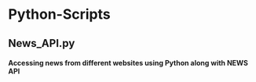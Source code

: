 # Python-Scripts

## News_API.py
#### Accessing news from different websites using Python along with NEWS API
